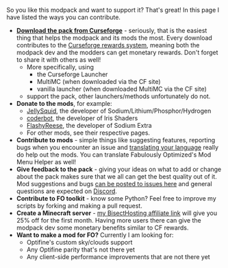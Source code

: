 So you like this modpack and want to support it? That's great! In this page I have listed the ways you can contribute.

* **[Download the pack from Curseforge](https://www.curseforge.com/minecraft/modpacks/fabulously-optimized/files)** - seriously, that is the easiest thing that helps the modpack and its mods the most. Every download contributes to the [Curseforge rewards system](https://support.curseforge.com/en/support/solutions/articles/9000197898-rewards-program-terms-of-service#1.-Description-of-Rewards-Program), meaning both the modpack dev and the modders can get monetary rewards. Don't forget to share it with others as well!
  * More specifically, using 
     * the Curseforge Launcher
     * MultiMC (when downloaded via the CF site) 
     * vanilla launcher (when downloaded MultiMC via the CF site) 
  * support the pack, other launchers/methods unfortunately do not.
* **Donate to the mods**, for example:
  * [JellySquid](https://jellysquid.me/donate), the developer of Sodium/Lithium/Phosphor/Hydrogen
  * [coderbot](https://www.patreon.com/coderbot), the developer of Iris Shaders 
  * [FlashyReese](https://ko-fi.com/flashyreese), the developer of Sodium Extra 
  * For other mods, see their respective pages.
* **Contribute to mods** - simple things like suggesting features, reporting bugs when you encounter an issue and [translating your language](https://github.com/Fabulously-Optimized/fabulously-optimized/wiki/Language-support) really do help out the mods. You can translate Fabulously Optimized's Mod Menu Helper as well!
* **Give feedback to the pack** - giving your ideas on what to add or change about the pack makes sure that we all can get the best quality out of it. Mod suggestions and bugs [can be posted to issues here](https://github.com/Madis0/fabulously-optimized/issues) and general questions are expected on [Discord](https://discord.gg/yxaXtaQqdB).
* **Contribute to FO toolkit** - know some Python? Feel free to improve my scripts by forking and making a pull request.
* **Create a Minecraft server** - [my BisectHosting affiliate link](https://www.bisecthosting.com/clients/aff.php?aff=2604) will give you 25% off for the first month. Having more users there can give the modpack dev some monetary benefits similar to CF rewards.
* **Want to make a mod for FO?**
  Currently I am looking for:
  * Optifine's custom sky/clouds support
  * Any Optifine parity that's not there yet
  * Any client-side performance improvements that are not there yet
